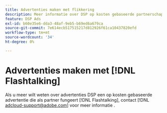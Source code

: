 ```yaml
---
title: Advertenties maken met flikkering
description: Meer informatie over DSP op kosten gebaseerde partnerschappen met Flashtalk.
feature: DSP Ads
exl-id: b60e35e6-dda3-48af-9eb5-b69ed6a679ca
source-git-commit: 7e614ecb517515217d812926f61ca10437820efd
workflow-type: tm+mt
source-wordcount: '34'
ht-degree: 0%

---
```


# Advertenties maken met [!DNL Flashtalking]

Als u meer wilt weten over advertenties DSP een op kosten gebaseerde advertentie die als partner fungeert [!DNL Flashtalking], contact [!DNL adcloud-support@adobe.com] voor meer informatie .
